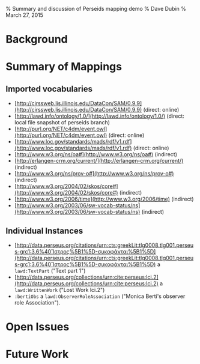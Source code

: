 % Summary and discussion of Perseids mapping demo
% Dave Dubin
% March 27, 2015

# Background

# Summary of Mappings

## Imported vocabularies
 - [http://cirssweb.lis.illinois.edu/DataCon/SAM/0.9.9](http://cirssweb.lis.illinois.edu/DataCon/SAM/0.9.9) (direct: online)
 - [http://lawd.info/ontology/1.0/](http://lawd.info/ontology/1.0/) (direct: local file snapshot of perseids branch)
 - [http://purl.org/NET/c4dm/event.owl](http://purl.org/NET/c4dm/event.owl) (direct: online)
 - [http://www.loc.gov/standards/mads/rdf/v1.rdf](http://www.loc.gov/standards/mads/rdf/v1.rdf) (direct: online)
 - [http://www.w3.org/ns/oa#](http://www.w3.org/ns/oa#) (indirect)
 - [http://erlangen-crm.org/current/](http://erlangen-crm.org/current/) (indirect)
 - [http://www.w3.org/ns/prov-o#](http://www.w3.org/ns/prov-o#) (indirect)
 - [http://www.w3.org/2004/02/skos/core#](http://www.w3.org/2004/02/skos/core#) (indirect)
 - [http://www.w3.org/2006/time](http://www.w3.org/2006/time) (indirect)
 - [http://www.w3.org/2003/06/sw-vocab-status/ns](http://www.w3.org/2003/06/sw-vocab-status/ns) (indirect)

## Individual Instances
 - [http://data.perseus.org/citations/urn:cts:greekLit:tlg0008.tlg001.perseus-grc1:3.6%40Ἴστρος%5B1%5D-συκοφάνται%5B1%5D](http://data.perseus.org/citations/urn:cts:greekLit:tlg0008.tlg001.perseus-grc1:3.6%40Ἴστρος%5B1%5D-συκοφάνται%5B1%5D) a `lawd:TextPart` ("Text part 1")
 - [http://data.perseus.org/collections/urn:cite:perseus:lci.2](http://data.perseus.org/collections/urn:cite:perseus:lci.2) a `lawd:WrittenWork` ("Lost Work lci.2")
 - `:bertiObs` a `lawd:ObserverRoleAssociation` ("Monica Berti's observer role Association").

# Open Issues

# Future Work 